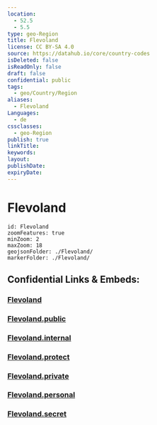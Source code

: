```yaml
---
location:
  - 52.5
  - 5.5
type: geo-Region
title: Flevoland
license: CC BY-SA 4.0
source: https://datahub.io/core/country-codes
isDeleted: false
isReadOnly: false
draft: false
confidential: public
tags:
  - geo/Country/Region
aliases:
  - Flevoland
Languages:
  - de
cssclasses:
  - geo-Region
publish: true
linkTitle:
keywords:
layout:
publishDate:
expiryDate:
---
```


# Flevoland

```leaflet
id: Flevoland
zoomFeatures: true 
minZoom: 2 
maxZoom: 18
geojsonFolder: ./Flevoland/
markerFolder: ./Flevoland/
```


## Confidential Links & Embeds: 

### [Flevoland](/_Standards/Earth/Continent/Europe/Europe~West/Netherlands/Provinces~Netherlands/Flevoland.md) 

### [Flevoland.public](/_public/Earth/Continent/Europe/Europe~West/Netherlands/Provinces~Netherlands/Flevoland.public.md) 

### [Flevoland.internal](/_internal/Earth/Continent/Europe/Europe~West/Netherlands/Provinces~Netherlands/Flevoland.internal.md) 

### [Flevoland.protect](/_protect/Earth/Continent/Europe/Europe~West/Netherlands/Provinces~Netherlands/Flevoland.protect.md) 

### [Flevoland.private](/_private/Earth/Continent/Europe/Europe~West/Netherlands/Provinces~Netherlands/Flevoland.private.md) 

### [Flevoland.personal](/_personal/Earth/Continent/Europe/Europe~West/Netherlands/Provinces~Netherlands/Flevoland.personal.md) 

### [Flevoland.secret](/_secret/Earth/Continent/Europe/Europe~West/Netherlands/Provinces~Netherlands/Flevoland.secret.md)

